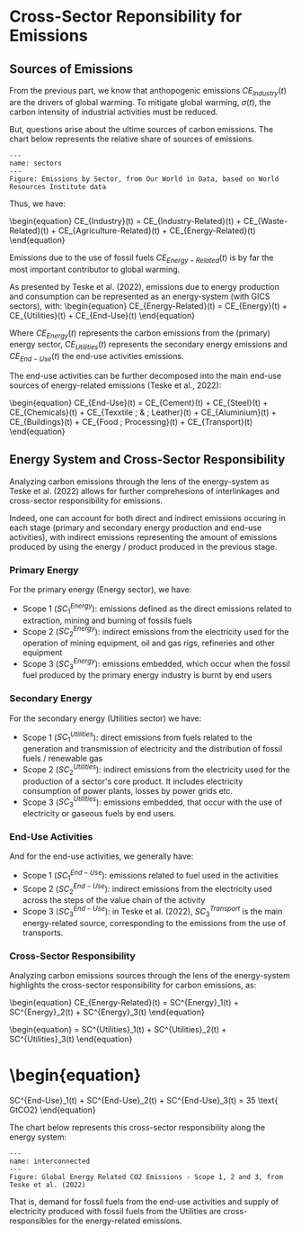 # Cross-Sector Reponsibility for Emissions


## Sources of Emissions

From the previous part, we know that anthopogenic emissions $CE_{Industry}(t)$ are the drivers of global warming. To mitigate global warming, $\sigma(t)$, the carbon intensity of industrial activities must be reduced.

But, questions arise about the ultime sources of carbon emissions. The chart below represents the relative share of sources of emissions.

```{figure} sectors.png
---
name: sectors
---
Figure: Emissions by Sector, from Our World in Data, based on World Resources Institute data
```

Thus, we have:

\begin{equation}
CE_{Industry}(t) = CE_{Industry-Related}(t) + CE_{Waste-Related}(t) + CE_{Agriculture-Related}(t) + CE_{Energy-Related}(t)
\end{equation}

Emissions due to the use of fossil fuels $CE_{Energy-Related}(t)$ is by far the most important contributor to global warming.

As presented by Teske et al. (2022), emissions due to energy production and consumption can be represented as an energy-system (with GICS sectors), with:
\begin{equation}
CE_{Energy-Related}(t) = CE_{Energy}(t) + CE_{Utilities}(t) + CE_{End-Use}(t)
\end{equation}

Where $CE_{Energy}(t)$ represents the carbon emissions from the (primary) energy sector, $CE_{Utilities}(t)$ represents the secondary energy emissions and $CE_{End-Use}(t)$ the end-use activities emissions.

The end-use activities can be further decomposed into the main end-use sources of energy-related emissions (Teske et al., 2022):

\begin{equation}
CE_{End-Use}(t) = CE_{Cement}(t) + CE_{Steel}(t) + CE_{Chemicals}(t) + CE_{Texxtile \; \& \; Leather}(t) + CE_{Aluminium}(t) + CE_{Buildings}(t) + CE_{Food \; Processing}(t) + CE_{Transport}(t)
\end{equation}


## Energy System and Cross-Sector Responsibility

Analyzing carbon emissions through the lens of the energy-system as Teske et al. (2022) allows for further comprehesions of interlinkages and cross-sector responsibility for emissions.

Indeed, one can account for both direct and indirect emissions occuring in each stage (primary and secondary energy production and end-use activities), with indirect emissions representing the amount of emissions produced by using the energy / product produced in the previous stage.
### Primary Energy
For the primary energy (Energy sector), we have:

- Scope 1 ($SC_1^{Energy}$): emissions defined as the direct emissions related to extraction, mining and burning of fossils fuels
- Scope 2 ($SC_2^{Energy}$): indirect emissions from the electricity used for the operation of mining equipment, oil and gas rigs, refineries and other equipment
- Scope 3 ($SC_3^{Energy}$): emissions embedded, which occur when the fossil fuel produced by the primary energy industry is burnt by end users

### Secondary Energy

For the secondary energy (Utilities sector) we have:
- Scope 1 ($SC_1^{Utilities}$): direct emissions from fuels related to the generation and transmission of electricity and the distribution of fossil fuels / renewable gas
- Scope 2 ($SC_2^{Utilities}$): indirect emissions from the electricity used for the production of a sector's core product. It includes electricity consumption of power plants, losses by power grids etc.
- Scope 3 ($SC_3^{Utilities}$): emissions embedded, that occur with the use of electricity or gaseous fuels by end users.

### End-Use Activities

And for the end-use activities, we generally have:
- Scope 1 ($SC_1^{End-Use}$): emissions related to fuel used in the activities
- Scope 2 ($SC_2^{End-Use}$): indirect emissions from the electricity used across the steps of the value chain of the activity
- Scope 3 ($SC_3^{End-Use}$): in Teske et al. (2022), $SC_3^{Transport}$ is the main energy-related source, corresponding to the emissions from the use of transports.

### Cross-Sector Responsibility 

Analyzing carbon emissions sources through the lens of the energy-system highlights the cross-sector responsibility for carbon emissions, as:

\begin{equation}
CE_{Energy-Related}(t) =
SC^{Energy}_1(t) + SC^{Energy}_2(t) + SC^{Energy}_3(t)
\end{equation}

\begin{equation}
= SC^{Utilities}_1(t) + SC^{Utilities}_2(t) + SC^{Utilities}_3(t)
\end{equation}

\begin{equation}
=
SC^{End-Use}_1(t) + SC^{End-Use}_2(t) + SC^{End-Use}_3(t) = 35 \text{ GtCO2}
\end{equation}

The chart below represents this cross-sector responsibility along the energy system:

```{figure} interconnected.png
---
name: interconnected
---
Figure: Global Energy Related CO2 Emissions - Scope 1, 2 and 3, from Teske et al. (2022)
```

That is, demand for fossil fuels from the end-use activities and supply of electricity produced with fossil fuels from the Utilities are cross-responsibles for the energy-related emissions.


